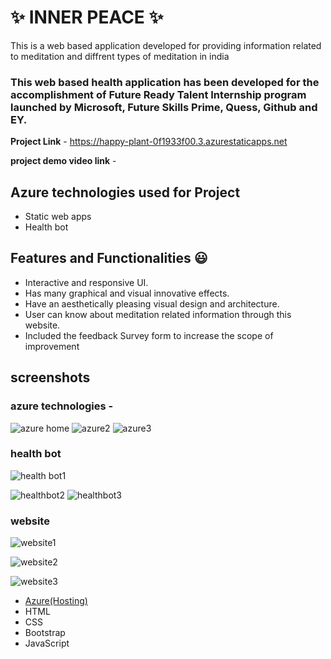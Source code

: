# ✨  INNER PEACE ✨

This is a web based application developed for providing information related to meditation and diffrent types of meditation  in india

### This web based health application has been developed for the accomplishment of Future Ready Talent Internship program launched by Microsoft, Future Skills Prime, Quess, Github and EY.


**Project Link** - https://happy-plant-0f1933f00.3.azurestaticapps.net

**project demo video link** - 

## Azure technologies used for Project

- Static web apps
- Health bot

## Features and Functionalities 😃

- Interactive and responsive UI.
- Has many graphical and visual innovative effects.
- Have an aesthetically pleasing visual design and architecture.
- User can know about meditation related information through this website.
- Included the feedback Survey form to increase the scope of improvement 

## screenshots




### azure technologies -
![azure home](https://user-images.githubusercontent.com/118122798/230766682-398033b2-b623-47b8-a664-f5516dabb434.png)
![azure2](https://user-images.githubusercontent.com/118122798/230766689-2a4a67f4-f746-4f0b-8e98-9e93e114a906.png)
![azure3](https://user-images.githubusercontent.com/118122798/230766692-821d9c57-9bdf-41c2-bc6c-2b2a2905b2d2.png)




### health bot
![health bot1](https://user-images.githubusercontent.com/118122798/230766698-3f98752c-e2e2-4abb-9e6f-ad65b2abf553.png)

![healthbot2](https://user-images.githubusercontent.com/118122798/230766699-d4515922-b76e-48f7-8e87-2cbf7ee5621f.png)
![healthbot3](https://user-images.githubusercontent.com/118122798/230766719-85dabf42-a351-43ef-961b-431d4dbae41e.png)



### website
![website1](https://user-images.githubusercontent.com/118122798/230766724-3b851029-6363-4266-a15d-805dc1226b4b.png)


![website2](https://user-images.githubusercontent.com/118122798/230766726-06d6749f-7223-40a5-b0e8-f116f3823741.png)



![website3](https://user-images.githubusercontent.com/118122798/230766729-ae6bf9f3-abfb-4655-aa8d-68dd6c96df09.png)




- [Azure(Hosting)](https://azure.microsoft.com/en-in/features/azure-portal/)
- HTML
- CSS
- Bootstrap
- JavaScript
